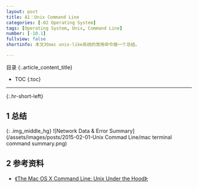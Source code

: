 ```yaml
---
layout: post
title: A1：Unix Command Line
categories: [-02 Operating System]
tags: [Operating System, Unix, Command Line]
number: [-10.1]
fullview: false
shortinfo: 本文对mac unix-like系统的常用命令做一个总结。

---
```

目录
{:.article_content_title}


* TOC
{:toc}

---
{:.hr-short-left}

## 1 总结 ##

{: .img_middle_hg}
![Network Data & Error Summary](/assets/images/posts/2015-02-01-Unix Commad Line/mac terminal command summary.png)

## 2 参考资料 ##

- [《The Mac OS X Command Line: Unix Under the Hood》](https://www.amazon.com/Mac-OS-Command-Line-Under/dp/0782143547/ref=sr_1_1?ie=UTF8&qid=1476266069&sr=8-1&keywords=The+Mac%C2%AE+OS+X+Command+Line+Unix+Under+the+Hood);






